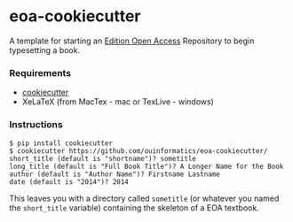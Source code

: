 eoa-cookiecutter
================

A template for starting an [Edition Open Access](http://www.edition-open-access.de/) Repository to begin typesetting a book.

### Requirements

* [cookiecutter](https://github.com/audreyr/cookiecutter)
* XeLaTeX (from MacTex - mac or TexLive - windows)

### Instructions

    $ pip install cookiecutter
    $ cookiecutter https://github.com/ouinformatics/eoa-cookiecutter/
    short_title (default is "shortname")? sometitle
    long_title (default is "Full Book Title")? A Longer Name for the Book
    author (default is "Author Name")? Firstname Lastname
    date (default is "2014")? 2014
    
This leaves you with a directory called `sometitle` (or whatever you named the `short_title` variable) containing the skeleton of a EOA textbook.

